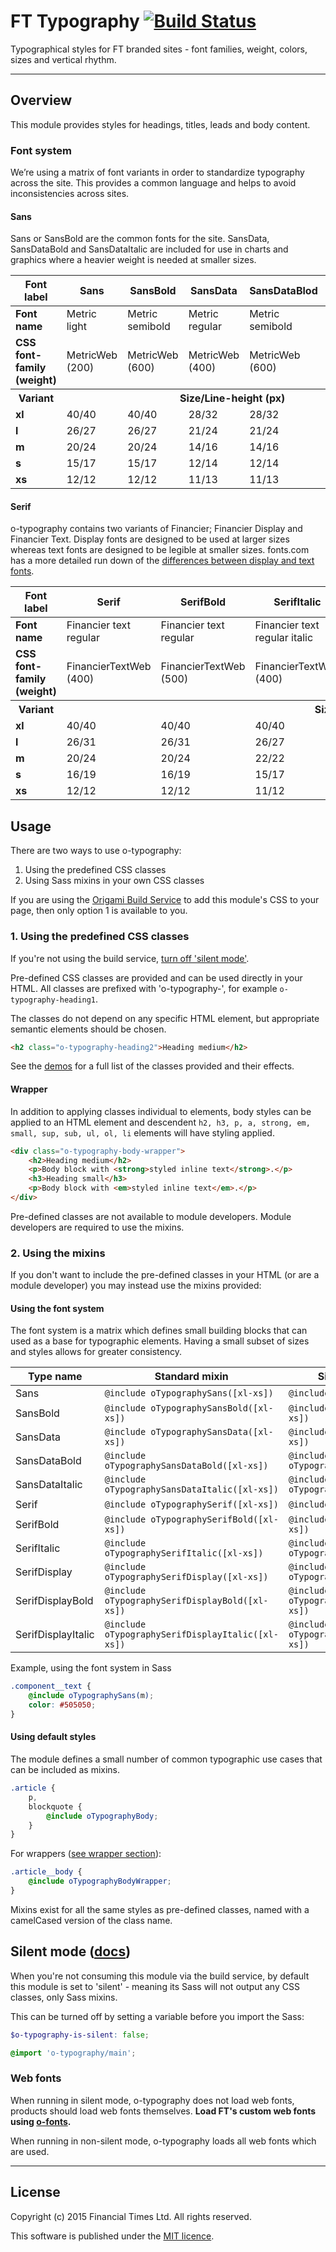 # FT Typography [![Build Status](https://travis-ci.org/Financial-Times/o-typography.png?branch=master)](https://travis-ci.org/Financial-Times/o-typography)

Typographical styles for FT branded sites - font families, weight, colors, sizes and vertical rhythm.

----

## Overview

This module provides styles for headings, titles, leads and body content.

### Font system

We’re using a matrix of font variants in order to standardize typography across the site. This provides a common language and helps to avoid inconsistencies across sites.

#### Sans

Sans or SansBold are the common fonts for the site. SansData, SansDataBold and SansDataItalic are included for use in charts and graphics where a heavier weight is needed at smaller sizes.

<table><thead>
<tr>
<th>Font label</th>
<th>Sans</th>
<th>SansBold</th>
<th>SansData</th>
<th>SansDataBlod</th>
<th>SansDataItalic</th>
</tr>
</thead><tbody>
<tr>
<td><strong>Font name</strong></td>
<td>Metric light</td>
<td>Metric semibold</td>
<td>Metric regular</td>
<td>Metric semibold</td>
<td>Metric regular italic</td>
</tr>
<tr>
<td><strong>CSS font-family (weight)</strong></td>
<td>MetricWeb (200)</td>
<td>MetricWeb (600)</td>
<td>MetricWeb (400)</td>
<td>MetricWeb (600)</td>
<td>MetricWeb (400)</td>
</tr>
<tr>
<th><strong>Variant</strong></th>
<th colspan='5'>Size/Line-height (px)</th>
</tr>
<tr>
<td><strong>xl</strong></td>
<td>40/40</td>
<td>40/40</td>
<td>28/32</td>
<td>28/32</td>
<td>28/32</td>
</tr>
<tr>
<td><strong>l</strong></td>
<td>26/27</td>
<td>26/27</td>
<td>21/24</td>
<td>21/24</td>
<td>21/24</td>
</tr>
<tr>
<td><strong>m</strong></td>
<td>20/24</td>
<td>20/24</td>
<td>14/16</td>
<td>14/16</td>
<td>14/16</td>
</tr>
<tr>
<td><strong>s</strong></td>
<td>15/17</td>
<td>15/17</td>
<td>12/14</td>
<td>12/14</td>
<td>12/14</td>
</tr>
<tr>
<td><strong>xs</strong></td>
<td>12/12</td>
<td>12/12</td>
<td>11/13</td>
<td>11/13</td>
<td>11/13</td>
</tr>
</tbody></table>


#### Serif
o-typography contains two variants of Financier; Financier Display and Financier Text. Display fonts are designed to be used at larger sizes whereas text fonts are designed to be legible at smaller sizes. fonts.com has a more detailed run down of the [differences between display and text fonts](http://www.fonts.com/content/learning/fontology/level-1/type-anatomy/text-v-display).

<table><thead>
<tr>
<th>Font label</th>
<th>Serif</th>
<th>SerifBold</th>
<th>SerifItalic</th>
<th>SerifDisplay</th>
<th>SerifDisplayBold</th>
<th>SerifDisplayItalic</th>
</tr>
</thead><tbody>
<tr>
<td><strong>Font name</strong></td>
<td>Financier text regular</td>
<td>Financier text regular</td>
<td>Financier text regular italic</td>
<td>Financier display</td>
<td>Financier display semibold</td>
<td>Financier display italic</td>
</tr>
<tr>
<td><strong>CSS font-family (weight)</strong></td>
<td>FinancierTextWeb (400)</td>
<td>FinancierTextWeb (500)</td>
<td>FinancierTextWeb (400)</td>
<td>FinancierDisplayWeb (400)</td>
<td>FinancierDisplayWeb (600)</td>
<td>FinancierDisplayWeb (200)</td>
</tr>
<tr>
<th><strong>Variant</strong></th>
<th colspan='6'>Size/Line-height (px)</th>
</tr>
<tr>
<td><strong>xl</strong></td>
<td>40/40</td>
<td>40/40</td>
<td>40/40</td>
<td>40/40</td>
<td>40/40</td>
<td>40/40</td>
</tr>
<tr>
<td><strong>l</strong></td>
<td>26/31</td>
<td>26/31</td>
<td>26/27</td>
<td>26/31</td>
<td>26/31</td>
<td>26/27</td>
</tr>
<tr>
<td><strong>m</strong></td>
<td>20/24</td>
<td>20/24</td>
<td>22/22</td>
<td>20/24</td>
<td>20/24</td>
<td>22/22</td>
</tr>
<tr>
<td><strong>s</strong></td>
<td>16/19</td>
<td>16/19</td>
<td>15/17</td>
<td>16/19</td>
<td>16/19</td>
<td>15/17</td>
</tr>
<tr>
<td><strong>xs</strong></td>
<td>12/12</td>
<td>12/12</td>
<td>11/12</td>
<td>11/12</td>
<td>11/12</td>
<td>11/12</td>
</tr>
</tbody></table>

## Usage

There are two ways to use o-typography:

1. Using the predefined CSS classes
2. Using Sass mixins in your own CSS classes

If you are using the [Origami Build Service](http://origami.ft.com/docs/developer-guide/build-service/) to add this module's CSS to your page, then only option 1 is available to you.

### 1. Using the predefined CSS classes

If you're not using the build service, [turn off 'silent mode'](#silentmode).

Pre-defined CSS classes are provided and can be used directly in your HTML. All classes are prefixed with 'o-typography-', for example `o-typography-heading1`.

The classes do not depend on any specific HTML element, but appropriate semantic elements should be chosen.

```html
<h2 class="o-typography-heading2">Heading medium</h2>
```

See the [demos](http://registry.origami.ft.com/components/o-typography) for a full list of the classes provided and their effects.

#### Wrapper
In addition to applying classes individual to elements, body styles can be applied to an HTML element and descendent `h2, h3, p, a, strong, em, small, sup, sub, ul, ol, li` elements will have styling applied.

```html
<div class="o-typography-body-wrapper">
	<h2>Heading medium</h2>
	<p>Body block with <strong>styled inline text</strong>.</p>
	<h3>Heading small</h3>
	<p>Body block with <em>styled inline text</em>.</p>
</div>
```

Pre-defined classes are not available to module developers. Module developers are required to use the mixins.

### 2. Using the mixins

If you don't want to include the pre-defined classes in your HTML (or are a module developer) you may instead use the mixins provided:

#### Using the font system

The font system is a matrix which defines small building blocks that can used as a base for typographic elements. Having a small subset of sizes and styles allows for greater consistency.

Type name          | Standard mixin                                  | Size/Line-height only mixin
-------------------| ----------------------------------------------- | -----------------------------------
Sans               | `@include oTypographySans([xl-xs])`               | `@include oTypographySansSize([xl-xs])`
SansBold           | `@include oTypographySansBold([xl-xs])`           | `@include oTypographySansBoldSize([xl-xs])`
SansData           | `@include oTypographySansData([xl-xs])`           | `@include oTypographySansDataSize([xl-xs])`
SansDataBold       | `@include oTypographySansDataBold([xl-xs])`       | `@include oTypographySansDataBoldSize([xl-xs])`
SansDataItalic     | `@include oTypographySansDataItalic([xl-xs])`     | `@include oTypographySansDataItalicSize([xl-xs])`
Serif              | `@include oTypographySerif([xl-xs])`              | `@include oTypographySerifSize([xl-xs])`
SerifBold          | `@include oTypographySerifBold([xl-xs])`          | `@include oTypographySerifBoldSize([xl-xs])`
SerifItalic        | `@include oTypographySerifItalic([xl-xs])`        | `@include oTypographySerifItalicSize([xl-xs])`
SerifDisplay       | `@include oTypographySerifDisplay([xl-xs])`       | `@include oTypographySerifDisplaySize([xl-xs])`
SerifDisplayBold   | `@include oTypographySerifDisplayBold([xl-xs])`   | `@include oTypographySerifDisplayBoldSize([xl-xs])`
SerifDisplayItalic | `@include oTypographySerifDisplayItalic([xl-xs])` | `@include oTypographySerifDisplayItalicSize([xl-xs])`

Example, using the font system in Sass

```scss
.component__text {
	@include oTypographySans(m);
	color: #505050;
}
```

#### Using default styles

The module defines a small number of common typographic use cases that can be included as mixins.

```scss
.article {
	p,
	blockquote {
		@include oTypographyBody;
	}
}
```

For wrappers ([see wrapper section](#wrapper)):

```scss
.article__body {
	@include oTypographyBodyWrapper;
}
```

Mixins exist for all the same styles as pre-defined classes, named with a camelCased version of the class name.


## Silent mode ([docs](http://origami.ft.com/docs/syntax/scss/#silent-styles)) <a name="silentmode"></a>

When you're not consuming this module via the build service, by default this module is set to 'silent' - meaning its Sass will not output any CSS classes, only Sass mixins.

This can be turned off by setting a variable before you import the Sass:

```scss
$o-typography-is-silent: false;

@import 'o-typography/main';
```

### Web fonts

When running in silent mode, o-typography does not load web fonts, products should load web fonts themselves. **Load FT's custom web fonts using [o-fonts](https://github.com/financial-times/o-fonts).**

When running in non-silent mode, o-typography loads all web fonts which are used.

----

## License

Copyright (c) 2015 Financial Times Ltd. All rights reserved.

This software is published under the [MIT licence](http://opensource.org/licenses/MIT).
